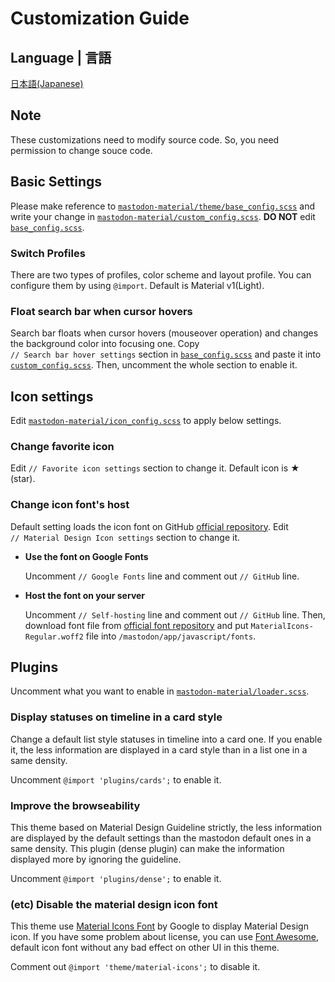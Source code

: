 # Customization Guide

## Language | 言語

[日本語(Japanese)](customization_guide_ja.md)

## Note

These customizations need to modify source code. So, you need permission to change souce code.

## Basic Settings

Please make reference to [`mastodon-material/theme/base_config.scss`](../src/mastodon-material/theme/base_config.scss) and write your change in [`mastodon-material/custom_config.scss`](../src/mastodon-material/custom_config.scss). **DO NOT** edit [`base_config.scss`](../src/mastodon-material/theme/base_config.scss).

### Switch Profiles

There are two types of profiles, color scheme and layout profile. You can configure them by using `@import`. Default is Material v1(Light).

### Float search bar when cursor hovers

Search bar floats when cursor hovers (mouseover operation) and changes the background color into focusing one. Copy `// Search bar hover settings` section in [`base_config.scss`](../src/mastodon-material/theme/base_config.scss) and paste it into [`custom_config.scss`](../src/mastodon-material/custom_config.scss). Then, uncomment the whole section to enable it.

## Icon settings

Edit [`mastodon-material/icon_config.scss`](../src/mastodon-material/icon_config.scss) to apply below settings.

### Change favorite icon

Edit `// Favorite icon settings` section to change it. Default icon is ★ (star).

### Change icon font's host

Default setting loads the icon font on GitHub [official repository](https://github.com/google/material-design-icons). Edit `// Material Design Icon settings` section to change it.

- **Use the font on Google Fonts**
  
  Uncomment `// Google Fonts` line and comment out `// GitHub` line.

- **Host the font on your server**
  
  Uncomment `// Self-hosting` line and comment out `// GitHub` line. Then, download font file from [official font repository](https://raw.githubusercontent.com/google/material-design-icons/master/iconfont/MaterialIcons-Regular.woff2) and put `MaterialIcons-Regular.woff2` file into `/mastodon/app/javascript/fonts`.

## Plugins

Uncomment what you want to enable in [`mastodon-material/loader.scss`](../src/mastodon-material/loader.scss).

### Display statuses on timeline in a card style

Change a default list style statuses in timeline into a card one. If you enable it, the less information are displayed in a card style than in a list one in a same density.

Uncomment `@import 'plugins/cards';` to enable it.

### Improve the browseability

This theme based on Material Design Guideline strictly, the less information are displayed by the default settings than the mastodon default ones in a same density. This plugin (dense plugin) can make the information displayed more by ignoring the guideline.

Uncomment `@import 'plugins/dense';` to enable it.

### (etc) Disable the material design icon font

This theme use [Material Icons Font](https://google.github.io/material-design-icons/#icon-font-for-the-web) by Google to display Material Design icon. If you have some problem about license, you can use [Font Awesome](https://fontawesome.com/), default icon font without any bad effect on other UI in this theme.

Comment out `@import 'theme/material-icons';` to disable it.
